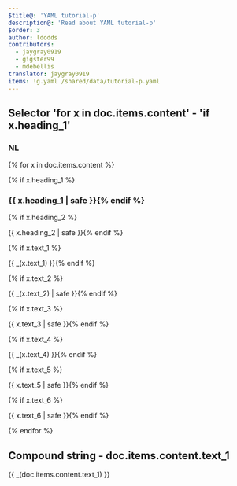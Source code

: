 ```yaml
---
$title@: 'YAML tutorial-p'
description@: 'Read about YAML tutorial-p'
$order: 3
author: ldodds
contributors:
  - jaygray0919
  - gigster99
  - mdebellis
translator: jaygray0919
items: !g.yaml /shared/data/tutorial-p.yaml
---
```


## Selector 'for x in doc.items.content' - 'if x.heading_1'

### NL

{% for x in doc.items.content %}
  <div class="">
    {% if x.heading_1 %}<h3 class="">{{ x.heading_1 | safe }}{% endif %}</h3>
    {% if x.heading_2 %}<p class="">{{ x.heading_2 | safe }}{% endif %}</p>
    {% if x.text_1 %}<p class="">{{ _(x.text_1) }}{% endif %}</p>
    {% if x.text_2 %}<p class="">{{ _(x.text_2) | safe }}{% endif %}</p>
    {% if x.text_3 %}<p class="">{{ x.text_3 | safe }}{% endif %}</p>
    {% if x.text_4 %}<p class="">{{ _(x.text_4) }}{% endif %}</p>
    {% if x.text_5 %}<p class="">{{ x.text_5 | safe }}{% endif %}</p>
    {% if x.text_6 %}<p class="">{{ x.text_6 | safe }}{% endif %}</p>
  </div>
{% endfor %}

## Compound string - doc.items.content.text_1

<div class="">
  <p>{{ _(doc.items.content.text_1) }}</p>
</div>
